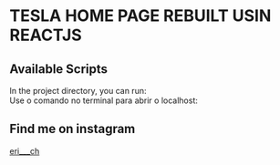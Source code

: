 # TESLA HOME PAGE REBUILT USIN REACTJS

## Available Scripts

In the project directory, you can run: <br />
Use o comando no terminal para abrir o localhost:

## Find me on instagram
[eri___ch](https://www.instagram.com/eri___ch/)